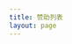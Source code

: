 ```yaml
---
title: 赞助列表
layout: page
---
```


<script setup>
import {
  VPTeamPage,
  VPTeamPageTitle,
  VPTeamMembers,
  VPTeamPageSection
} from 'vitepress/theme'

const sponsors = [
  {
    avatar: 'https://q.qlogo.cn/headimg_dl?dst_uin=2787770453&spec=100',
    name: '监の母',
    title: '捐赠 2 次，共 45 元',
  },
  {
    avatar: 'https://q.qlogo.cn/headimg_dl?dst_uin=1940462948&spec=100',
    name: '𝓑𝓪𝓴𝓪',
    title: '捐赠 2 次，共 113 元',
  },
  {
    avatar: 'https://q.qlogo.cn/headimg_dl?dst_uin=2816597419&spec=100',
    name: 'CuSO₄·5H₂O',
    title: '捐赠 2 次，共 113 元',
  },
  {
    avatar: 'https://q.qlogo.cn/headimg_dl?dst_uin=3050404518&spec=100',
    name: 'z',
    title: '捐赠 2 次，共 25 元',
  },
  {
    avatar: 'https://q.qlogo.cn/headimg_dl?dst_uin=3603866430&spec=100',
    name: '海棠',
    title: '捐赠 2 次，共 10 元',
  },
  {
    avatar: 'https://q.qlogo.cn/headimg_dl?dst_uin=292702551&spec=100',
    name: '空气',
    title: '捐赠 4 次，共 175 元',
  },
  {
    avatar: 'https://q.qlogo.cn/headimg_dl?dst_uin=3530300540&spec=100',
    name: '9',
    title: '捐赠 4 次，共 105 元',
  },
  {
    avatar: 'https://q.qlogo.cn/headimg_dl?dst_uin=2668127763&spec=100',
    name: '隔壁老衫',
    title: '捐赠 1 次，共 10 元',
  },
  {
    avatar: 'https://q.qlogo.cn/headimg_dl?dst_uin=869379440&spec=100',
    name: '风林',
    title: '捐赠 2 次，共 195 元',
  },
  {
    avatar: 'https://q.qlogo.cn/headimg_dl?dst_uin=0&spec=100',
    name: '热血市民小彭',
    title: '捐赠 1 次，共 10 元'
  },
  {
    avatar: 'https://q.qlogo.cn/headimg_dl?dst_uin=2544028137&spec=100',
    name: '杨骐鸣',
    title: '捐赠 3 次，共 15 元'
  },
  {
    avatar: 'https://q.qlogo.cn/headimg_dl?dst_uin=2165324581&spec=100',
    name: '双笙蝶舞',
    title: '捐赠 1 次，共 30 元'
  },
  {
    avatar: 'https://q.qlogo.cn/headimg_dl?dst_uin=242800056&spec=100',
    name: '被闰土追杀的猹',
    title: '捐赠 2 次，共 2 元'
  },
  {
    avatar: 'https://q.qlogo.cn/headimg_dl?dst_uin=1278560068&spec=100',
    name: 'kou1024',
    title: '捐赠 1 次，共 50 元'
  },
  {
    avatar: 'https://q.qlogo.cn/headimg_dl?dst_uin=1559932018&spec=100',
    name: 'city1',
    title: '捐赠 1 次，共 10 元'
  },
  {
    avatar: 'https://q.qlogo.cn/headimg_dl?dst_uin=1372855672&spec=100',
    name: '屑の五郎',
    title: '捐赠 2 次，共 35 元'
  },
  {
    avatar: 'https://q.qlogo.cn/headimg_dl?dst_uin=1914348837&spec=100',
    name: 'AAA 奥尼卡义体购买安装グァ',
    title: '捐赠 2 次，共 30 元'
  },
  {
    avatar: 'https://q.qlogo.cn/headimg_dl?dst_uin=2786435963&spec=100',
    name: '碳酸',
    title: '捐赠 1 次，共 10 元'
  },
  {
    avatar: 'https://q.qlogo.cn/headimg_dl?dst_uin=2705961235&spec=100',
    name: '芷菡',
    title: '捐赠 1 次，共 15 元'
  },
  {
    avatar: 'https://q.qlogo.cn/headimg_dl?dst_uin=1440230003&spec=100',
    name: 'BT-7274',
    title: '捐赠 1 次，共 20.84 元'
  },
  {
    avatar: 'https://q.qlogo.cn/headimg_dl?dst_uin=410844822&spec=100',
    name: '穴居之人',
    title: '捐赠 1 次，共 10 元'
  },
  {
    avatar: 'https://q.qlogo.cn/headimg_dl?dst_uin=1964609219&spec=100',
    name: '小猫',
    title: '捐赠 1 次，共 9.01 元'
  },
  {
    avatar: 'https://q.qlogo.cn/headimg_dl?dst_uin=2015283665&spec=100',
    name: '希儿希儿希',
    title: '捐赠 1 次，共 5 元'
  },
  {
    avatar: 'https://q.qlogo.cn/headimg_dl?dst_uin=3170455924&spec=100',
    name: '。。。。。。',
    title: '捐赠 1 次，共 10 元'
  },
  {
    avatar: 'https://q.qlogo.cn/headimg_dl?dst_uin=1499269976&spec=100',
    name: 'wqdsb',
    title: '捐赠 1 次，共 50 元'
  },
  {
    avatar: 'https://q.qlogo.cn/headimg_dl?dst_uin=2240089348&spec=100',
    name: 'Россия-Украинская в',
    title: '捐赠 1 次，共 5 元'
  },
  {
    avatar: 'https://q.qlogo.cn/headimg_dl?dst_uin=3180096278&spec=100',
    name: '意缕西鸯',
    title: '捐赠 1 次，共 2 元'
  },
  {
    avatar: 'https://q.qlogo.cn/headimg_dl?dst_uin=2289836651&spec=100',
    name: '秋叶海棠.',
    title: '捐赠 1 次，共 4.99 元'
  }
]
</script>
<VPTeamPage class="sponsors-page">
  <VPTeamPageTitle>
    <template #title>
      赞助列表
    </template>
    <template #lead>
      在这个页面你将了解为项目做出财力支持的人
      <a href="../others/support" style="color: #fff; background: #42b3b93f; padding: 0.2em 0.5em; border-radius: 4px; text-decoration: none; font-weight: bold; ">如何贡献</a>
    </template>

  </VPTeamPageTitle>
  <VPTeamPageSection class="sponsors-section">
    <template #title>赞助者</template>
    <template #lead>这些是捐赠过 U1 的人，十分感谢他们的帮助！</template>
    <template #members>
      <VPTeamMembers size="small" :members="sponsors" />
    </template>
  </VPTeamPageSection>
</VPTeamPage>

<style scoped>
.sponsors-page {
  margin: 0 0 2.5rem 0;
}
.sponsors-section {
}
</style>
